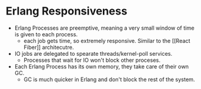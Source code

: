 # Erlang Responsiveness
- Erlang Processes are preemptive, meaning a very small window of time is given to each process.
	- each job gets time, so extremely responsive. Similar to the [[React Fiber]] architecutre.
- IO jobs are delegated to spearate threads/kernel-poll services.
	- Processes that wait for IO won't block other proceses.
- Each Erlang Process has its own memory, they take care of their own GC.
	- GC is much quicker in Erlang and don't block the rest of the system.